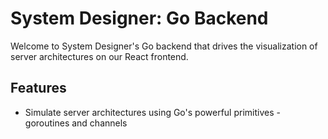 # System Designer: Go Backend

Welcome to System Designer's Go backend that drives the visualization of server architectures on our React frontend.
## Features

- Simulate server architectures using Go's powerful primitives - goroutines and channels
